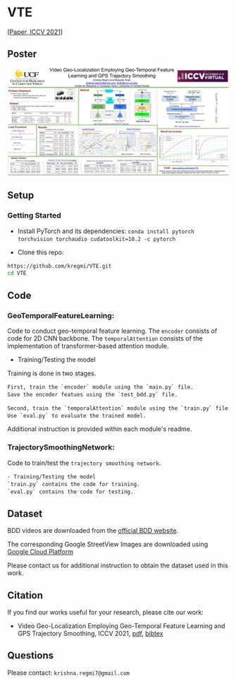 # VTE

[[Paper, ICCV 2021](https://openaccess.thecvf.com/content/ICCV2021/papers/Regmi_Video_Geo-Localization_Employing_Geo-Temporal_Feature_Learning_and_GPS_Trajectory_Smoothing_ICCV_2021_paper.pdf)]

## Poster
![poster](resources/iccv2021_poster.jpg)



## Setup

### Getting Started
- Install PyTorch and its dependencies: `conda install pytorch torchvision torchaudio cudatoolkit=10.2 -c pytorch`


- Clone this repo:
```bash
https://github.com/kregmi/VTE.git
cd VTE
```


## Code

### GeoTemporalFeatureLearning: 
Code to conduct geo-temporal feature learning. 
The `encoder` consists of code for 2D CNN backbone. The `temporalAttention` consists of the implementation of transformer-based attention module.


- Training/Testing the model

Training is done in two stages. 

```bash
First, train the `encoder` module using the `main.py` file.
Save the encoder featues using the `test_bdd.py` file.
```

```bash
Second, train the `temporalAttention` module using the `train.py` file.
Use `eval.py` to evaluate the trained model. 
```
Additional instruction is provided within each module's readme.



### TrajectorySmoothingNetwork: 
Code to train/test the `trajectory smoothing network`.

```bash
- Training/Testing the model
`train.py` contains the code for training. 
`eval.py` contains the code for testing.
```

## Dataset

BDD videos are downloaded from the [official BDD website](https://bdd-data.berkeley.edu/).

The corresponding Google StreetView Images are downloaded using [Google Cloud Platform](https://console.cloud.google.com/apis/)

Please contact us for additional instruction to obtain the dataset used in this work. 


## Citation
If you find our works useful for your research, please cite our work: 

- Video Geo-Localization Employing Geo-Temporal Feature Learning and GPS Trajectory Smoothing, ICCV 2021, [pdf](https://openaccess.thecvf.com/content/ICCV2021/papers/Regmi_Video_Geo-Localization_Employing_Geo-Temporal_Feature_Learning_and_GPS_Trajectory_Smoothing_ICCV_2021_paper.pdf), [bibtex](https://github.com/kregmi/VTE/tree/master/resources/bibtex_iccv2021.txt)


## Questions

Please contact: `krishna.regmi7@gmail.com`
